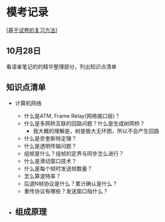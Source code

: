 # 模考记录

[[基于试卷的复习方法]]

## 10月28日
看语雀笔记的的精华整理部分，列出知识点清单

## 知识点清单

- 计算机网络
  - 什么是ATM, Frame Relay(网络接口层)？
  - 什么是多网桥互联的回路问题？什么是生成树网桥？
    - 我大概的理解是，树是极大无环图，所以不会产生回路
  - 什么是奈奎斯特定理？
  - 什么是透明传输问题？
  - 组帧是什么？组帧的定界与同步怎么进行？
  - 什么是滑动窗口技术？
  - 什么是每个帧时发送帧数量？
  - 怎么算波特率？
  - 后退N帧协议是什么？累计确认是什么？
  - 重传协议有哪些？发送窗口指什么？

- 组成原理
  - 


[//begin]: # "Autogenerated link references for markdown compatibility"
[基于试卷的复习方法]: 基于试卷的复习方法.md "基于试卷的复习方法"
[//end]: # "Autogenerated link references"